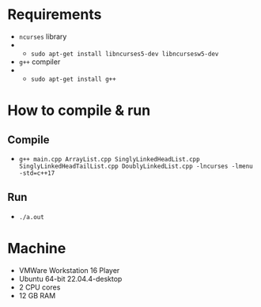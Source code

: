 # Requirements
- `ncurses` library
- - `sudo apt-get install libncurses5-dev libncursesw5-dev`
- `g++` compiler
- - `sudo apt-get install g++`

# How to compile & run
## Compile
- `g++ main.cpp ArrayList.cpp SinglyLinkedHeadList.cpp SinglyLinkedHeadTailList.cpp DoublyLinkedList.cpp -lncurses -lmenu -std=c++17`

## Run
- `./a.out`

# Machine

- VMWare Workstation 16 Player
- Ubuntu 64-bit 22.04.4-desktop
- 2 CPU cores
- 12 GB RAM
